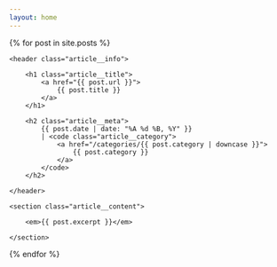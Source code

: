 ```yaml
---
layout: home
---
```


{% for post in site.posts %}
<article class="content__article list">

    <header class="article__info">

        <h1 class="article__title">
            <a href="{{ post.url }}">
                {{ post.title }}
            </a>
        </h1>

        <h2 class="article__meta">
            {{ post.date | date: "%A %d %B, %Y" }}  
            | <code class="article__category">
                <a href="/categories/{{ post.category | downcase }}">
                    {{ post.category }}
                </a>
            </code>
        </h2>

    </header>

    <section class="article__content">

        <em>{{ post.excerpt }}</em>

    </section>

</article>
{% endfor %}

